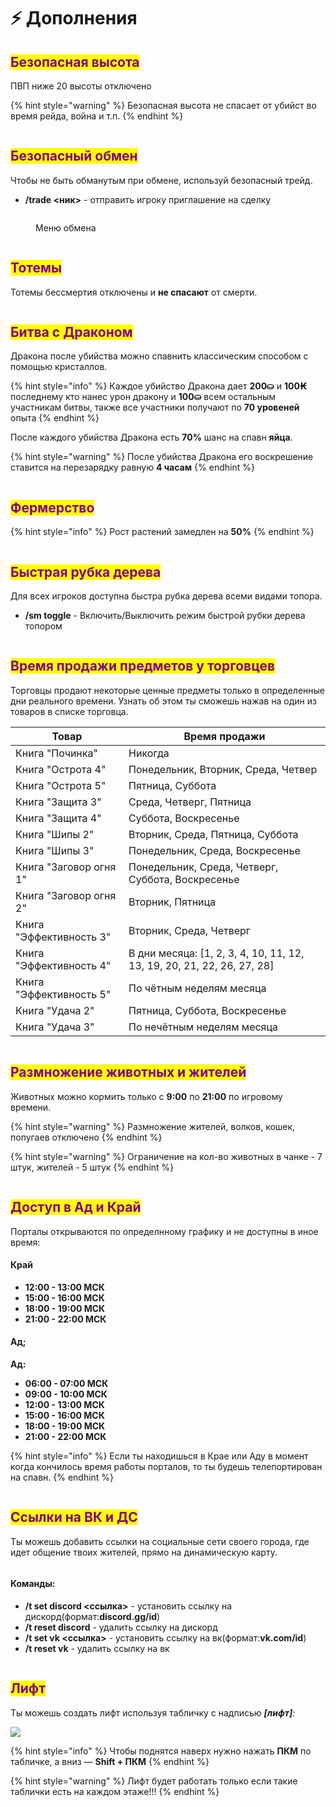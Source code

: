 # ⚡ Дополнения

## <mark style="color:purple;">Безопасная высота</mark>

ПВП ниже 20 высоты отключено

{% hint style="warning" %}
Безопасная высота не спасает от убийст во время рейда, война и т.п.
{% endhint %}

<figure><img src="../.gitbook/assets/gitlab_hr7.svg" alt=""><figcaption></figcaption></figure>

## <mark style="color:purple;">Безопасный обмен</mark>

Чтобы не быть обманутым при обмене, используй безопасный трейд.

* **/trade <ник>** - отправить игроку приглашение на сделку

<figure><img src="../.gitbook/assets/image (5).png" alt=""><figcaption><p>Меню обмена</p></figcaption></figure>

<figure><img src="../.gitbook/assets/gitlab_hr7.svg" alt=""><figcaption></figcaption></figure>

## <mark style="color:purple;">Тотемы</mark>

Тотемы бессмертия отключены и **не спасают** от смерти.

<figure><img src="../.gitbook/assets/gitlab_hr7.svg" alt=""><figcaption></figcaption></figure>

## <mark style="color:purple;">Битва с Драконом</mark>

Дракона после убийства можно спавнить классическим способом с помощью кристаллов.

{% hint style="info" %}
Каждое убийство Дракона дает **200⛀** и **100₭** последнему кто нанес урон дракону и **100⛀** всем остальным участникам битвы, также все участники получают по **70 уровеней** опыта
{% endhint %}

После каждого убийства Дракона есть **70%** шанс на спавн **яйца**.

{% hint style="warning" %}
После убийства Дракона его воскрешение ставится на перезарядку равную **4 часам**
{% endhint %}

<figure><img src="../.gitbook/assets/gitlab_hr7.svg" alt=""><figcaption></figcaption></figure>

## <mark style="color:purple;">Фермерство</mark>

{% hint style="info" %}
Рост растений замедлен на **50%**
{% endhint %}

<figure><img src="../.gitbook/assets/gitlab_hr7.svg" alt=""><figcaption></figcaption></figure>

## <mark style="color:purple;">Быстрая рубка дерева</mark>

Для всех игроков доступна быстра рубка дерева всеми видами топора.

* **/sm toggle** - Включить/Выключить режим быстрой рубки дерева топором

<figure><img src="../.gitbook/assets/gitlab_hr7.svg" alt=""><figcaption></figcaption></figure>

## <mark style="color:purple;">Время продажи предметов у торговцев</mark>

Торговцы продают некоторые ценные предметы только в определенные дни реального времени. Узнать об этом ты сможешь нажав на один из товаров в списке торговца.

| Товар                   | Время продажи                                                           |
| ----------------------- | ----------------------------------------------------------------------- |
| Книга "Починка"         | Никогда                                                                 |
| Книга "Острота 4"       | Понедельник, Вторник, Среда, Четвер                                     |
| Книга "Острота 5"       | Пятница, Суббота                                                        |
| Книга "Защита 3"        | Среда, Четверг, Пятница                                                 |
| Книга "Защита 4"        | Суббота, Воскресенье                                                    |
| Книга "Шипы 2"          | Вторник, Среда, Пятница, Суббота                                        |
| Книга "Шипы 3"          | Понедельник, Среда, Воскресенье                                         |
| Книга "Заговор огня 1"  | Понедельник, Среда, Четверг, Суббота, Воскресенье                       |
| Книга "Заговор огня 2"  | Вторник, Пятница                                                        |
| Книга "Эффективность 3" | Вторник, Среда, Четверг                                                 |
| Книга "Эффективность 4" | В дни месяца: \[1, 2, 3, 4, 10, 11, 12, 13, 19, 20, 21, 22, 26, 27, 28] |
| Книга "Эффективность 5" | По чётным неделям месяца                                                |
| Книга "Удача 2"         | Пятница, Суббота, Воскресенье                                           |
| Книга "Удача 3"         | По нечётным неделям месяца                                              |

<figure><img src="../.gitbook/assets/gitlab_hr7.svg" alt=""><figcaption></figcaption></figure>

## <mark style="color:purple;">Размножение животных и жителей</mark>

Животных можно кормить только с **9:00** по **21:00** по игровому времени.

{% hint style="warning" %}
Размножение жителей, волков, кошек, попугаев отключено
{% endhint %}

{% hint style="warning" %}
Ограничение на кол-во животных в чанке - 7 штук, жителей - 5 штук
{% endhint %}

<figure><img src="../.gitbook/assets/gitlab_hr7.svg" alt=""><figcaption></figcaption></figure>

## <mark style="color:purple;">Доступ в Ад и Край</mark>

Порталы открываются по определнному графику и не доступны в иное время:

#### Край

* **12:00 - 13:00 МСК**
* **15:00 - 16:00 МСК**
* **18:00 - 19:00 МСК**
* **21:00 - 22:00 МСК**

#### Ад;

**Ад:**

* **06:00 - 07:00 МСК**
* **09:00 - 10:00 МСК**
* **12:00 - 13:00 МСК**
* **15:00 - 16:00 МСК**
* **18:00 - 19:00 МСК**
* **21:00 - 22:00 МСК**

{% hint style="info" %}
Если ты находишься в Крае или Аду в момент когда кончилось время работы порталов, то ты будешь телепортирован на спавн.
{% endhint %}

<figure><img src="../.gitbook/assets/gitlab_hr7.svg" alt=""><figcaption></figcaption></figure>

## <mark style="color:purple;">Ссылки на ВК и ДС</mark>

Ты можешь добавить ссылки на социальные сети своего города, где идет общение твоих жителей, прямо на динамическую карту.

<img src="../.gitbook/assets/image (2) (1) (2) (1).png" alt="" data-size="original">

#### Команды:

* **/t set discord <ссылка>** - установить ссылку на дискорд(формат:**discord.gg/id**)
* **/t reset discord** - удалить ссылку на дискорд
* **/t set vk <ссылка>** - установить ссылку на вк(формат:**vk.com/id**)
* **/t reset vk** - удалить ссылку на вк

<figure><img src="../.gitbook/assets/gitlab_hr7.svg" alt=""><figcaption></figcaption></figure>

## <mark style="color:purple;">Лифт</mark>

Ты можешь создать лифт используя табличку с надписью _**\[лифт]**:_

![](<../.gitbook/assets/image (5) (1).png>)

{% hint style="info" %}
Чтобы поднятся наверх нужно нажать **ПКМ** по табличке, а вниз — **Shift + ПКМ**
{% endhint %}

{% hint style="warning" %}
Лифт будет работать только если такие таблички есть на каждом этаже!!!
{% endhint %}

<figure><img src="../.gitbook/assets/gitlab_hr7.svg" alt=""><figcaption></figcaption></figure>

